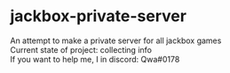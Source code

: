 # jackbox-private-server
An attempt to make a private server for all jackbox games<br />
Current state of project: collecting info<br />
If you want to help me, I in discord: Qwa#0178<br />
